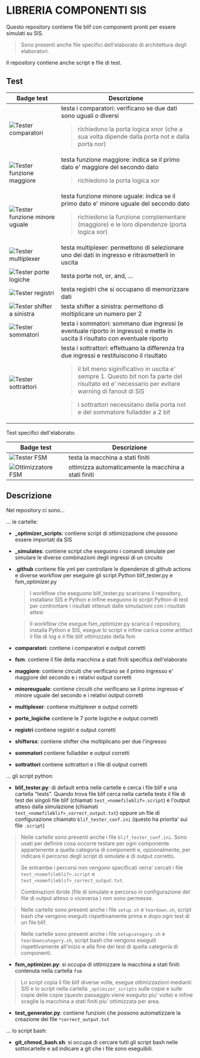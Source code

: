# LIBRERIA COMPONENTI SIS


Questo repository contiene file blif
con componenti pronti per essere simulati su SIS.
> Sono presenti anche file specifici dell'elaborato
> di architettura degli elaboratori.

Il repository contiene anche script e file di test.

## Test

|Badge test|Descrizione|
|-----|-----------|
|![Tester comparatori](https://github.com/arc6-202021/lib_componenti_sis/workflows/Tester%20comparatori/badge.svg)|testa i comparatori: verificano se due dati sono uguali o diversi<br><blockquote><p>richiedono la porta logica xnor (che a sua volta dipende dalla porta not e dalla porta nor)</p></blockquote>|
|![Tester funzione maggiore](https://github.com/arc6-202021/lib_componenti_sis/workflows/Tester%20funzione%20maggiore/badge.svg)|testa funzione maggiore: indica se il primo dato e' maggiore del secondo dato<br><blockquote><p>richiedono la porta logica xor</p></blockquote>|
|![Tester funzione minore uguale](https://github.com/arc6-202021/lib_componenti_sis/workflows/Tester%20funzione%20minore%20uguale/badge.svg)|testa funzione minore uguale: indica se il primo dato e' minore uguale del secondo dato<br><blockquote><p>richiedono la funzione complementare (maggiore) e le loro dipendenze (porta logica xor)</p></blockquote>|
|![Tester multiplexer](https://github.com/arc6-202021/lib_componenti_sis/workflows/Tester%20multiplexer/badge.svg)|testa multiplexer: permettono di selezionare uno dei dati in ingresso e ritrasmetterli in uscita |
|![Tester porte logiche](https://github.com/arc6-202021/lib_componenti_sis/workflows/Tester%20porte%20logiche/badge.svg)|testa porte not, or, and, ...|
|![Tester registri](https://github.com/arc6-202021/lib_componenti_sis/workflows/Tester%20registri/badge.svg)|testa registri che si occupano di memorizzare dati|
|![Tester shifter a sinistra](https://github.com/arc6-202021/lib_componenti_sis/workflows/Tester%20shifter%20a%20sinistra/badge.svg)|testa shifter a sinistra: permettono di moltiplicare un numero per 2 |
|![Tester sommatori](https://github.com/arc6-202021/lib_componenti_sis/workflows/Tester%20sommatori/badge.svg)|testa i sommatori: sommano due ingressi (e eventuale riporto in ingresso) e mette in uscita il risultato con eventuale riporto|
|![Tester sottrattori](https://github.com/arc6-202021/lib_componenti_sis/workflows/Tester%20sottrattori/badge.svg)|testa i sottrattori: effettuano la differenza tra due ingressi e restituiscono il risultato <br> <blockquote><p>il bit meno siginificativo in uscita e' sempre 1. Questo bit non fa parte del risultato ed e' necessario per evitare warning di fanout di SIS</p></blockquote><blockquote><p>i sottrattori necessitano della porta not e del sommatore fulladder a 2 bit</p></blockquote>|

Test specifici dell'elaborato:

|Badge test|Descrizione|
|-----|-----------|
|![Tester FSM](https://github.com/arc6-202021/lib_componenti_sis/workflows/Tester%20FSM/badge.svg)|testa la macchina a stati finiti|
|![Ottimizzatore FSM](https://github.com/arc6-202021/lib_componenti_sis/workflows/Ottimizzatore%20FSM/badge.svg)|ottimizza automaticamente la macchina a stati finiti|

## Descrizione

Nel repository ci sono...

... le cartelle:
* **_optimizer_scripts**: contiene script di ottimizzazione che possono essere importati da SIS
* **_simulates**: contiene script che eseguono i comandi simulate per simulare le diverse combinazioni degli ingressi di un circuito
* **.github** contiene file yml per controllare le dipendenze di github actions
e diverse workflow per eseguire gli script Python blif_tester.py e fsm_optimizer.py
    > I workflow che eseguono blif_tester.py scaricano il repository, installano SIS e Python e infine eseguono lo script Python di test
    > per controntare i risultati ottenuti dalle simulazioni con i risultati attesi

    > Il workflow che esegue fsm_optimizer.py scarica il repository, installa Python e SIS, esegue lo script e infine carica
    > come artifact il file di log e il file blif ottimizzato della fsm
* **comparatori**: contiene i comparatori e output corretti
* **fsm**: contiene il file della macchina a stati finiti specifica dell'elaborato
* **maggiore**: contiene circuiti che verificano se il primo ingresso e' maggiore del secondo e i relativi output corretti
* **minoreuguale**: contiene circuiti che verificano se il primo ingresso e' minore uguale del secondo e i relativi output corretti
* **multiplexer**: contiene multiplexer e output corretti
* **porte_logiche** contiene le 7 porte logiche e output corretti
* **registri** contiene registri e output corretti
* **shiftersx**: contiene shifter che moltiplicano per due l'ingresso
* **sommatori** contiene fulladder e output corretti
* **sottrattori** contiene sottrattori e i file di output corretti

... gli script python:
* **blif_tester.py**: di default entra nelle cartelle e cerca i file blif e una cartella "tests".
Quando trova file blif cerca nella cartella tests
il file di test dei singoli file blif (chiamati ```test_<nomefileblif>.script```)
e l'output atteso dalla simulazione (chiamati ```test_<nomefileblif>_correct_output.txt```)
oppure un file di configurazione chiamato ```blif_tester_conf.ini``` (questo ha priorita' sui file ```.script```)
> Nelle cartelle sono presenti anche i file ```blif_tester_conf.ini```.
> Sono usati per definire cosa occorre testare per ogni componente appartenente a quella categoria di componenti
> e, opzionalmente, per indicare il percorso degli script di simulate e di output corretto.
> 
> Se entrambe i percorsi non vengono specificati verra' cercati i file ```test_<nomefileblif>.script```
> e ```test_<nomefileblif>_correct_output.txt```.
>
> Combinazioni ibride (file di simulate e percorso in configurazione del file di output atteso o viceversa )
> non sono permesse.

> Nelle cartelle sono presenti anche i file ```setup.sh``` e ```teardown.sh```, script bash che vengono eseguiti
> rispettivamente prima e dopo ogni test di un file blif.

> Nelle cartelle sono presenti anche i file ```setupcategory.sh``` e ```teardowncategory.sh```, script bash che
> vengono eseguiti rispettivamente all'inizio e alla fine dei test di quella categoria di componenti.

* **fsm_optimizer.py**: si occupa di ottimizzare la macchina a stati finiti contenuta nella cartella ```fsm```
> Lo script copia il file blif diverse volte, esegue ottimizzazioni medianti SIS e lo script nella cartella ```_optimizer_scripts```
> sulle copie e sulle copie delle copie (questo passaggio viene eseguito piu' volte) e infine sceglie la macchina a stati finiti piu' ottimizzata per area.

* **test_generator.py**: contiene funzioni che possono automatizzare la creazione dei
file ```*correct_output.txt```

... lo script bash:
* **git_chmod_bash.sh**: si occupa di cercare tutti gli script bash nelle sottocartelle e ad indicare
a git che i file sono eseguibili.
